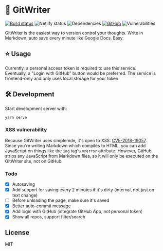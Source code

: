 # 📝  GitWriter

[![Build status](https://img.shields.io/travis/AnandChowdhary/gitwriter.svg)](https://travis-ci.org/AnandChowdhary/gitwriter)
![Netlify status](https://img.shields.io/endpoint.svg?url=https%3A%2F%2Fdeveloper.oswaldlabs.com%2Fnetlify-status%2Fe6d5a4e0-dee1-4261-833e-2f47f509c68f)
![Dependencies](https://img.shields.io/david/AnandChowdhary/gitwriter.svg)
[![GitHub](https://img.shields.io/github/license/anandchowdhary/gitwriter.svg)](https://github.com/AnandChowdhary/gitwriter/blob/master/LICENSE)
![Vulnerabilities](https://img.shields.io/snyk/vulnerabilities/github/AnandChowdhary/gitwriter.svg)

GitWriter is the easiest way to version control your thoughts. Write in Markdown, auto save every minute like Google Docs. Easy.

## ⭐ Usage

Currently, a personal access token is required to use this service. Eventually, a "Login with GitHub" button would be preferred. The service is frontend-only and only uses local storage for your token.

## 🛠 Development

Start development server with:

```bash
yarn serve
```

### XSS vulnerability

Because GitWriter uses simplemde, it's open to XSS: [CVE-2018-19057](https://nvd.nist.gov/vuln/detail/CVE-2018-19057). Since you're writing Markdown which compiles to HTML, you can add JavaScript on things like the `img` tag's `onerror` attribute. However, GitHub strips any JavaScript from Markdown files, so it will only be executed on the GitWriter site, not on GitHub.

### Todo
- [x] Autosaving
- [x] Add support for saving every 2 minutes if it's dirty (interval, not just on text change)
- [ ] Before unloading the page, make sure it's saved
- [x] Better auto-commit message
- [x] Add login with GitHub (integrate GitHub App, not personal token)
- [x] Show all repos, support filter/search

## License

MIT
